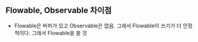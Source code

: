 ## Flowable, Observable 차이점
* Flowable은 버퍼가 있고 Observable은 없음.
그래서 Flowable이 쓰기가 더 안정적이다. 그래서 Flowable을 쓸 것



